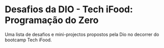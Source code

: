 # Desafios da DIO - Tech iFood: Programação do Zero

Uma lista de desafios e mini-projectos propostos pela Dio no decorrer do bootcamp Tech iFood.
